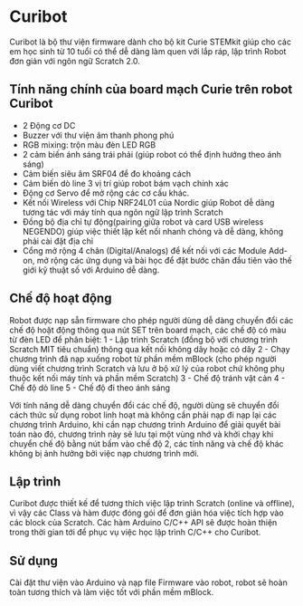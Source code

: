 # Curibot

Curibot là bộ thư viện firmware dành cho bộ kit Curie STEMkit giúp cho các em học sinh từ 10 tuổi có thể dễ dàng làm quen với lắp ráp, lập trình Robot đơn giản với ngôn ngữ Scratch 2.0. 


## Tính năng chính của board mạch Curie trên robot Curibot
- 2 Động cơ DC
- Buzzer với thư viện âm thanh phong phú 
- RGB mixing: trộn màu đèn LED RGB 
- 2 cảm biến ánh sáng trái phải (giúp robot có thể định hướng theo ánh sáng) 
- Cảm biến siêu âm SRF04 để đo khoảng cách
- Cảm biến dò line 3 vị trí giúp robot bám vạch chính xác
- Động cơ Servo để mở rộng các cơ cấu khác. 
- Kết nối Wireless với Chip NRF24L01 của Nordic giúp Robot dễ dàng tương tác với máy tính qua ngôn ngữ lập trình Scratch
- Đồng bộ địa chỉ tự động(pairing giữa robot và card USB wireless NEGENDO) giúp việc thiết lập kết nối nhanh chóng và dễ dàng, không phải cài đặt địa chỉ
- Cổng mở rộng 4 chân (Digital/Analogs) để kết nối với các Module Add-on, mở rộng các ứng dụng và bài học để đặt bước chân đầu tiên vào thế giới kỹ thuật số với Arduino dễ dàng. 

## Chế độ hoạt động
Robot được nạp sẵn firmware cho phép người dùng dễ dàng chuyển đổi các chế độ hoặt động thông qua nút SET trên board mạch, các chế độ có màu từ đèn LED để phân biệt:
1 - Lập trình Scratch (đồng bộ với chương trình Scratch MIT tiêu chuẩn) thông qua kết nối không dây hoặc có dây
2 - Chạy chương trình đã nạp xuống robot từ phần mềm mBlock (cho phép người dùng viết chương trình Scratch và lưu ở bộ xử lý của robot chứ không phụ thuộc kết nối máy tính và phần mềm Scratch)
3 - Chế độ tránh vật cản
4 - Chế độ dò line
5 - Chế độ đi theo ánh sáng 

Với tính năng dễ dàng chuyển đổi các chế độ, người dùng sẽ chuyển đổi cách thức sử dụng robot linh hoạt mà không cần phải nạp đi nạp lại các chương trình Arduino, khi cần nạp chương trình Arduino để giải quyết bài toán nào đó, chương trình này sẽ lưu tại một vùng nhớ và khởi chạy khi chuyển chế độ bằng nút bấm vào chế độ 2, các tính năng và chế độ khác không bị ảnh hưởng bởi việc nạp chương trình mới. 

## Lập trình
  Curibot được thiết kế để tương thích việc lập trình Scratch (online và offline), vì vậy các Class và hàm được đóng gói để đơn giản hóa việc tích hợp vào các block của Scratch. 
  Các hàm Arduino C/C++ API sẽ được hoàn thiện trong thời gian tới để phục vụ việc học lập trình C/C++ cho Curibot. 

## Sử dụng 

  Cài đặt thư viện vào Arduino và nạp file Firmware vào robot, robot sẽ hoàn toàn tương thích và làm việc tốt với phần mềm mBlock.
